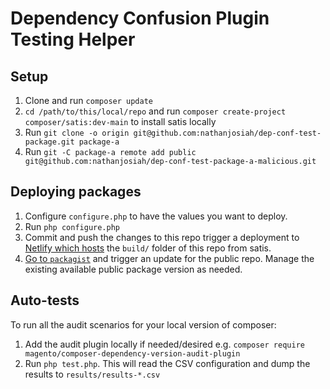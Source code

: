 # Dependency Confusion Plugin Testing Helper

## Setup
1. Clone and run `composer update`
2. `cd /path/to/this/local/repo` and run `composer create-project composer/satis:dev-main` to install satis locally
3. Run `git clone -o origin git@github.com:nathanjosiah/dep-conf-test-package.git package-a`
4. Run `git -C package-a remote add public git@github.com:nathanjosiah/dep-conf-test-package-a-malicious.git`

## Deploying packages
1. Configure `configure.php` to have the values you want to deploy.
2. Run `php configure.php`
3. Commit and push the changes to this repo trigger a deployment to [Netlify which hosts](https://flamboyant-haibt-5db8f9.netlify.app/) the `build/` folder of this repo from satis.
4. [Go to `packagist`](https://packagist.org/packages/nathanjosiah/dep-conf-test-package-a) and trigger an update for the public repo. Manage the existing available public package version as needed.

## Auto-tests
To run all the audit scenarios for your local version of composer:

1. Add the audit plugin locally if needed/desired e.g. `composer require magento/composer-dependency-version-audit-plugin`
2. Run `php test.php`. This will read the CSV configuration and dump the results to `results/results-*.csv`
